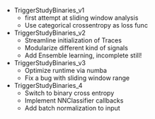 * TriggerStudyBinaries_v1
    * first attempt at sliding window analysis
    * Use categorical crossentropy as loss func
* TriggerStudyBinaries_v2
    * Streamline initialization of Traces
    * Modularize different kind of signals
    * Add Ensemble learning, incomplete still!
* TriggerStudyBinaries_v3
    * Optimize runtime via numba
    * Fix a bug with sliding window range
* TriggerStudyBinaries_4
    * Switch to binary cross entropy
    * Implement NNClassifier callbacks
    * Add batch normalization to input